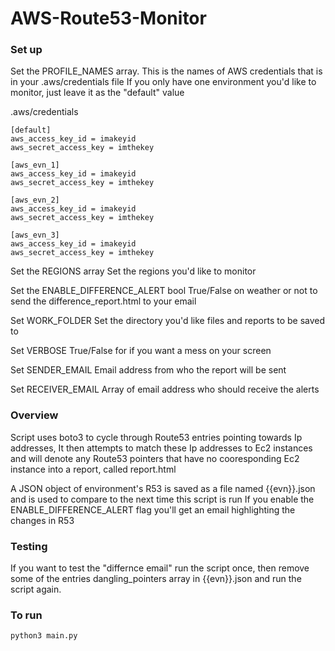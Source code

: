 # AWS-Route53-Monitor
 
### Set up
Set the PROFILE_NAMES array.
This is the names of AWS credentials that is in your .aws/credentials file
If you only have one environment you'd like to monitor, just leave it as the "default" value

.aws/credentials
```
[default]
aws_access_key_id = imakeyid
aws_secret_access_key = imthekey

[aws_evn_1]
aws_access_key_id = imakeyid
aws_secret_access_key = imthekey

[aws_evn_2]
aws_access_key_id = imakeyid
aws_secret_access_key = imthekey

[aws_evn_3]
aws_access_key_id = imakeyid
aws_secret_access_key = imthekey
```


Set the REGIONS array
Set the regions you'd like to monitor

Set the ENABLE_DIFFERENCE_ALERT bool
True/False on weather or not to send the difference_report.html to your email

Set WORK_FOLDER
Set the directory you'd like files and reports to be saved to

Set VERBOSE
True/False for if you want a mess on your screen

Set SENDER_EMAIL
Email address from who the report will be sent

Set RECEIVER_EMAIL
Array of email address who should receive the alerts

### Overview

Script uses boto3 to cycle through Route53 entries pointing towards Ip addresses,
It then attempts to match these Ip addresses to Ec2 instances and will denote any Route53 pointers that have no cooresponding Ec2 instance into a report, called report.html

A JSON object of environment's R53 is saved as a file named {{evn}}.json and is used to compare to the next time this script is run
If you enable the ENABLE_DIFFERENCE_ALERT flag you'll get an email highlighting the changes in R53


### Testing

If you want to test the "differnce email" run the script once, then remove some of the entries dangling_pointers array in {{evn}}.json and run the script again.

### To run
`python3 main.py`